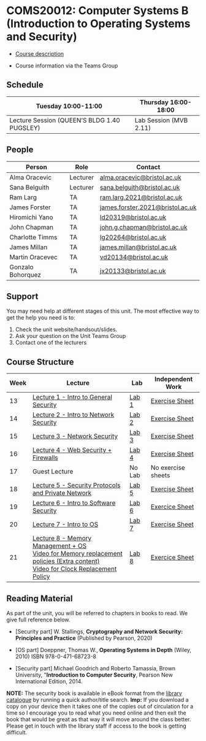 # COMS20012: Computer Systems B (Introduction to Operating Systems and Security)

- [Course description](https://github.com/cs-uob/COMS20012/blob/master/docs/materials/Computer%20System%20B.pdf)

- Course information via the Teams Group

## Schedule

| Tuesday  10:00-11:00                        | Thursday 16:00-18:00   |
|---------------------------------------------|------------------------|
| Lecture Session (QUEEN’S BLDG 1.40 PUGSLEY) | Lab Session (MVB 2.11) | 

## People 

| Person               | Role     | Contact                      |
|----------------------|----------|------------------------------|
| Alma Oracevic        | Lecturer | alma.oracevic@bristol.ac.uk |
| Sana Belguith        | Lecturer | sana.belguith@bristol.ac.uk  |
| Ram Larg            | TA       |ram.larg.2021@bristol.ac.uk|
| James Forster       | TA       |james.forster.2021@bristol.ac.uk|
| Hiromichi Yano       | TA       |ld20319@bristol.ac.uk|
| John Chapman       | TA       |john.g.chapman@bristol.ac.uk|
| Charlotte Timms          | TA       |lg20264@bristol.ac.uk|
| James Millan      | TA       |james.millan@bristol.ac.uk|
| Martin Oracevec           | TA       |vd20134@bristol.ac.uk|
|Gonzalo Bohorquez|TA|jx20133@bristol.ac.uk|


## Support

You may need help at different stages of this unit.
The most effective way to get the help you need is to:

1. Check the unit website/handsout/slides.
2. Ask your question on the Unit Teams Group
3. Contact one of the lecturers

## Course Structure



| Week | Lecture | Lab | Independent Work |
|------|---------|-----|------------------|
| 13 | [Lecture 1 - Intro to General Security](https://github.com/cs-uob/COMS20012/blob/master/docs/lectures/CSB2024L1.pdf) | [Lab 1](https://github.com/cs-uob/COMS20012/blob/master/docs/materials/CSB2024LAB1.pdf)| [Exercise Sheet](https://github.com/cs-uob/COMS20012/blob/master/docs/exercises/Exercise1.md) | 
| 14 | [Lecture 2 - Intro to Network Security ](https://github.com/cs-uob/COMS20012/blob/master/docs/lectures/CSB2024L2.pdf) | [ Lab 2 ](https://github.com/cs-uob/COMS20012/blob/master/docs/labs/Lab2.md)| [Exercise Sheet](https://github.com/cs-uob/COMS20012/blob/master/docs/exercises/Exercise2.md) |
| 15 | [Lecture 3 - Network Security](https://github.com/cs-uob/COMS20012/blob/master/docs/lectures/CSB2024L3.pdf) | [Lab 3](https://github.com/cs-uob/COMS20012/blob/master/docs/labs/Lab3.md) | [Exercise Sheet](https://github.com/cs-uob/COMS20012/blob/master/docs/exercises/Exercise3.md) | 
| 16 | [Lecture 4 - Web Security + Firewalls](https://github.com/cs-uob/COMS20012/blob/master/docs/lectures/CSB2024L4.pdf) |  [Lab 4](https://github.com/cs-uob/COMS20012/blob/master/docs/labs/Lab4.md) | [Exercise Sheet](https://github.com/cs-uob/COMS20012/blob/master/docs/exercises/Excercise4.md) |
| 17 | Guest Lecture|  No Lab| No exercise sheets |
| 18 | [Lecture 5 - Security Protocols and Private Network](https://github.com/cs-uob/COMS20012/blob/master/docs/lectures/Week%205%20-%20Security%20protocols%20and%20Private%20Network%20-%202024.pptx) | [Lab 5 ](https://github.com/cs-uob/COMS20012/blob/master/docs/labs/lab%205.md) | [Exercise Sheet](https://github.com/cs-uob/COMS20012/blob/master/docs/exercises/Exercice5.md)|
| 19 | [Lecture 6 - Intro to Software Security](https://github.com/cs-uob/COMS20012/blob/master/docs/slides/Intro%20to%20Software%20Security.pptx) | [Lab 6](https://github.com/cs-uob/COMS20012/blob/master/docs/labs/lab6.md) | [Exercice Sheet](https://github.com/cs-uob/COMS20012/blob/master/docs/exercises/Exercice6.md) |
| 20| [Lecture 7 - Intro to OS ](https://github.com/cs-uob/COMS20012/blob/master/docs/lectures/Introduction%20to%20Operating%20Systems.pptx)| [Lab 7](https://github.com/cs-uob/COMS20012/blob/master/docs/labs/Lab7.md)| [Exercise Sheet](https://github.com/cs-uob/COMS20012/blob/master/docs/exercises/EXercice%207.md) |
| 21 | [Lecture 8 - Memory Management + OS](https://github.com/cs-uob/COMS20012/blob/master/docs/lectures/Memory%20Management%20and%20Operating%20Systems.pptx)<br> [Video for Memory replacement policies (Extra content)](https://web.microsoftstream.com/video/d510beab-2bba-49f1-89e9-1a0f4b983216?list=studio) <br> [Video for Clock Replacement Policy](https://web.microsoftstream.com/video/c3a12a06-87b9-4991-a662-5f634ac897fe?list=studio) | [Lab 8](https://github.com/cs-uob/COMS20012/blob/master/docs/labs/Lab9.md) | [Exercice Sheet](https://github.com/cs-uob/COMS20012/blob/master/docs/exercises/Exercice%208.md) |


## Reading Material

As part of the unit, you will be referred to chapters in books to read.
We give full reference below.

- [Security part] W. Stallings, **Cryptography and Network Security: Principles and Practice** (Published by Pearson, 2020)

- [OS part] Doeppner, Thomas W., **Operating Systems in Depth** (Wiley, 2010) ISBN 978-0-471-68723-8

- [Security part] Michael Goodrich and Roberto Tamassia, Brown University, "**Introduction to Computer Security**, Pearson New International Edition, 2014.

**NOTE:** The security book is available in eBook format from the [library catalogue](http://www.bris.ac.uk/library/) by running a quick author/title search. **Imp:** If you download a copy on your device then it takes one of the copies out of circulation for a time so I encourage you to read what you need online and then exit the book that would be great as that way it will move around the class better. Please get in touch with the library staff if access to the book is getting difficult.


<!--
| 14 | [Lecture 2 - Intro to Netwrok Security](https://github.com/cs-uob/COMS20012/blob/master/docs/lectures/CSB2.pdf) | [Lab 1] https://github.com/cs-uob/COMS20012/blob/master/docs/labs/lab1.md) | [Exercise Sheet](https://github.com/cs-uob/COMS20012/blob/master/docs/exercises/Exercise2.md)| 
| 15 | [Lecture 3 - Network Security](https://github.com/cs-uob/COMS20012/blob/master/docs/lectures/CSB3.pdf)  | [Lab 2](https://github.com/cs-uob/COMS20012/blob/master/docs/labs/Lab2.md) |  [Exercise Sheet](https://github.com/cs-uob/COMS20012/blob/master/docs/exercises/Exercise3.md)  | 
| 16 | [Lecture 4 - Web Security + Firewalls](https://github.com/cs-uob/COMS20012/blob/master/docs/lectures/CSB2024L4.pdf) |  [Lab 3](https://github.com/cs-uob/COMS20012/blob/master/docs/labs/Lab3.md) | [Exercise Sheet](https://github.com/cs-uob/COMS20012/blob/master/docs/exercises/Excercise4.md) |
| 17 | [Lecture 5 - Security Protocols and Private Network](https://github.com/cs-uob/COMS20012/blob/master/docs/slides/Week%205%20-%20Security%20protocols%20and%20Private%20Network%20-%20Updated.pptx) | [Lab 4 ](https://github.com/cs-uob/COMS20012/blob/master/docs/labs/Lab4.md) | [Exercise Sheet](https://github.com/cs-uob/COMS20012/blob/master/docs/exercises/Exercice5.md)|
| 18 | [Lecture 6 - Intro to Software Security]([https://github.com/cs-uob/COMS20012/blob/master/docs/slides/Intro%20to%20Software%20Security.pptx](https://github.com/cs-uob/COMS20012/blob/master/docs/lectures/Intro%20to%20Software%20Security.pptx)) | [Lab 5](https://github.com/cs-uob/COMS20012/blob/master/docs/labs/lab%205.md) | [Exercise Sheet](https://github.com/cs-uob/COMS20012/blob/master/docs/exercises/Exercice6.md) |
| 19 | [Lecture 7 - Intro to OS ](https://github.com/cs-uob/COMS20012/blob/master/docs/slides/Introduction%20to%20Operating%20Systems.pptx)| [Lab 6](https://github.com/cs-uob/COMS20012/blob/master/docs/labs/lab6.md)| [Exercise Sheet](https://github.com/cs-uob/COMS20012/blob/master/docs/exercises/EXercice%207.md) |
| 20 | [Lecture 8 - Memory Management + OS](https://github.com/cs-uob/COMS20012/blob/master/docs/slides/Memory%20Management%20and%20Operating%20Systems.pptx) <br> [Video for Memory replacement policies (Extra content)](https://web.microsoftstream.com/video/d510beab-2bba-49f1-89e9-1a0f4b983216?list=studio) <br> [Video for Clock Replacement Policy](https://web.microsoftstream.com/video/c3a12a06-87b9-4991-a662-5f634ac897fe?list=studio) | [Lab 7](https://github.com/cs-uob/COMS20012/blob/master/docs/labs/Lab7.md)  | [Exercise Sheet](https://github.com/cs-uob/COMS20012/blob/master/docs/exercises/Exercice%208.md)|
| 21 | [Lecture 9 - More Weird OSs Please! (Guest Lecture)](https://github.com/cs-uob/COMS20012/blob/master/docs/slides/Guest-Weird-OSs.pdf) | No Lab (18 April)  | |
| 22 | Lecture 10 - Large Organisation in Real World | [Lab 8](https://github.com/cs-uob/COMS20012/blob/master/docs/labs/Lab8.md)   |  |
| 23 | Q&A Session (Thursday 4th May 10am ) | [Lab 9](https://github.com/cs-uob/COMS20012/blob/master/docs/labs/Lab9.md) | |


| 20 | [Lecture 7 - Scheduling](lectures/LECTURE7.md) | [Lab 6 - Synchronization](labs/LAB6.md) | [Exercise Sheet](exercises/EXERCISES7.md) |
| Break | Easter Break | Easter Break | Easter Break |
| 24 | Revision Week | Revision Week | Revision Week |
-->


